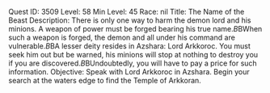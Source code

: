 Quest ID: 3509
Level: 58
Min Level: 45
Race: nil
Title: The Name of the Beast
Description: There is only one way to harm the demon lord and his minions. A weapon of power must be forged bearing his true name.$B$BWhen such a weapon is forged, the demon and all under his command are vulnerable.$B$BA lesser deity resides in Azshara: Lord Arkkoroc. You must seek him out but be warned, his minions will stop at nothing to destroy you if you are discovered.$B$BUndoubtedly, you will have to pay a price for such information. 
Objective: Speak with Lord Arkkoroc in Azshara. Begin your search at the waters edge to find the Temple of Arkkoran.
